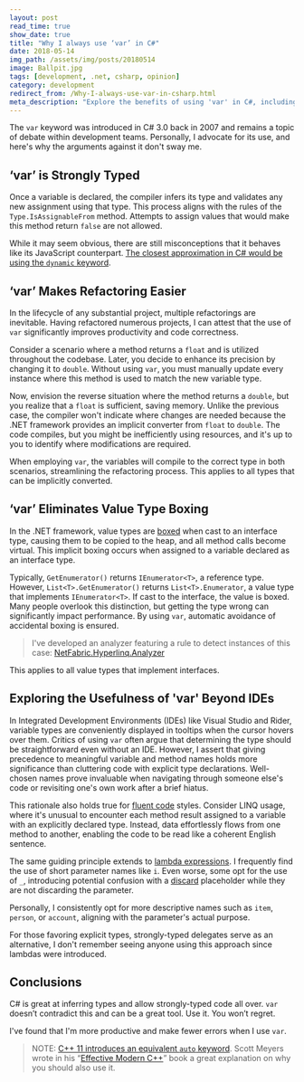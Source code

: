 ```yaml
---
layout: post
read_time: true
show_date: true
title: "Why I always use ‘var’ in C#"
date: 2018-05-14
img_path: /assets/img/posts/20180514
image: Ballpit.jpg
tags: [development, .net, csharp, opinion]
category: development
redirect_from: /Why-I-always-use-var-in-csharp.html
meta_description: "Explore the benefits of using 'var' in C#, including type inference, easier refactoring, performance considerations, and improved code readability. Learn why 'var' is a valuable tool for modern C# development."
---
```


The `var` keyword was introduced in C# 3.0 back in 2007 and remains a topic of debate within development teams. Personally, I advocate for its use, and here's why the arguments against it don't sway me.

## ‘var’ is Strongly Typed

Once a variable is declared, the compiler infers its type and validates any new assignment using that type. This process aligns with the rules of the `Type.IsAssignableFrom` method. Attempts to assign values that would make this method return `false` are not allowed.

While it may seem obvious, there are still misconceptions that it behaves like its JavaScript counterpart. [The closest approximation in C# would be using the `dynamic` keyword](https://learn.microsoft.com/en-us/dotnet/csharp/advanced-topics/interop/using-type-dynamic).

## ‘var’ Makes Refactoring Easier

In the lifecycle of any substantial project, multiple refactorings are inevitable. Having refactored numerous projects, I can attest that the use of `var` significantly improves productivity and code correctness.

Consider a scenario where a method returns a `float` and is utilized throughout the codebase. Later, you decide to enhance its precision by changing it to `double`. Without using `var`, you must manually update every instance where this method is used to match the new variable type.

Now, envision the reverse situation where the method returns a `double`, but you realize that a `float` is sufficient, saving memory. Unlike the previous case, the compiler won't indicate where changes are needed because the .NET framework provides an implicit converter from `float` to `double`. The code compiles, but you might be inefficiently using resources, and it's up to you to identify where modifications are required.

When employing `var`, the variables will compile to the correct type in both scenarios, streamlining the refactoring process. This applies to all types that can be implicitly converted.

## ‘var’ Eliminates Value Type Boxing

In the .NET framework, value types are [boxed](https://learn.microsoft.com/en-us/dotnet/csharp/programming-guide/types/boxing-and-unboxing) when cast to an interface type, causing them to be copied to the heap, and all method calls become virtual. This implicit boxing occurs when assigned to a variable declared as an interface type.

Typically, `GetEnumerator()` returns `IEnumerator<T>`, a reference type. However, `List<T>.GetEnumerator()` returns `List<T>.Enumerator`, a value type that implements `IEnumerator<T>`. If cast to the interface, the value is boxed. Many people overlook this distinction, but getting the type wrong can significantly impact performance. By using `var`, automatic avoidance of accidental boxing is ensured.

> I've developed an analyzer featuring a rule to detect instances of this case: [NetFabric.Hyperlinq.Analyzer](https://github.com/NetFabric/NetFabric.Hyperlinq.Analyzer/blob/master/docs/reference/HLQ001_AssignmentBoxing.md)

This applies to all value types that implement interfaces.

## Exploring the Usefulness of 'var' Beyond IDEs

In Integrated Development Environments (IDEs) like Visual Studio and Rider, variable types are conveniently displayed in tooltips when the cursor hovers over them. Critics of using `var` often argue that determining the type should be straightforward even without an IDE. However, I assert that giving precedence to meaningful variable and method names holds more significance than cluttering code with explicit type declarations. Well-chosen names prove invaluable when navigating through someone else's code or revisiting one's own work after a brief hiatus.

This rationale also holds true for [fluent code](https://www.red-gate.com/simple-talk/dotnet/net-framework/fluent-code-in-c/) styles. Consider LINQ usage, where it's unusual to encounter each method result assigned to a variable with an explicitly declared type. Instead, data effortlessly flows from one method to another, enabling the code to be read like a coherent English sentence.

The same guiding principle extends to [lambda expressions](https://docs.microsoft.com/en-us/dotnet/csharp/programming-guide/statements-expressions-operators/lambda-expressions). I frequently find the use of short parameter names like `i`. Even worse, some opt for the use of `_`, introducing potential confusion with a [discard](https://learn.microsoft.com/en-us/dotnet/csharp/fundamentals/functional/discards) placeholder while they are not discarding the parameter.

Personally, I consistently opt for more descriptive names such as `item`, `person`, or `account`, aligning with the parameter's actual purpose.

For those favoring explicit types, strongly-typed delegates serve as an alternative, I don't remember seeing anyone using this approach since lambdas were introduced.

## Conclusions

C# is great at inferring types and allow strongly-typed code all over. `var` doesn’t contradict this and can be a great tool. Use it. You won’t regret.

I've found that I'm more productive and make fewer errors when I use `var`.

> NOTE: [C++ 11 introduces an equivalent `auto` keyword](https://en.cppreference.com/w/cpp/language/auto). Scott Meyers wrote in his “[Effective Modern C++](https://www.oreilly.com/library/view/effective-modern-c/9781491908419/)” book a great explanation on why you should also use it.
